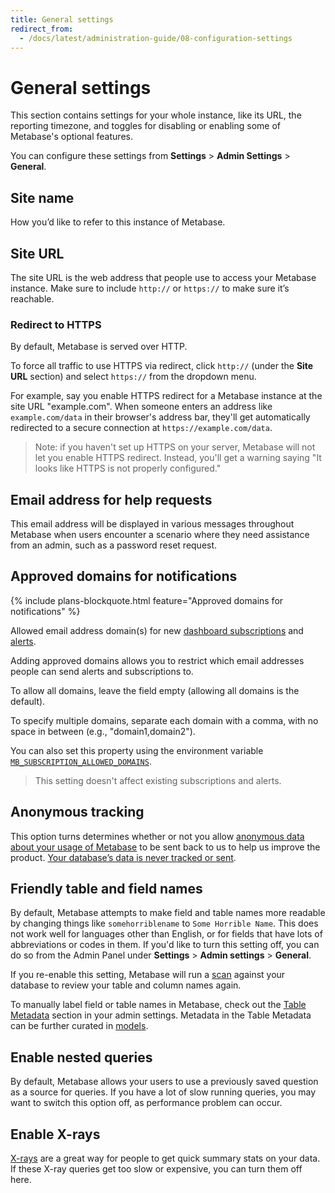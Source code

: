 ```yaml
---
title: General settings
redirect_from:
  - /docs/latest/administration-guide/08-configuration-settings
---
```


# General settings

This section contains settings for your whole instance, like its URL, the reporting timezone, and toggles for disabling or enabling some of Metabase's optional features.

You can configure these settings from **Settings** > **Admin Settings** > **General**.

## Site name

How you’d like to refer to this instance of Metabase.

## Site URL

The site URL is the web address that people use to access your Metabase instance. Make sure to include `http://` or `https://` to make sure it’s reachable.

### Redirect to HTTPS

By default, Metabase is served over HTTP.

To force all traffic to use HTTPS via redirect, click `http://` (under the **Site URL** section) and select `https://` from the dropdown menu.

For example, say you enable HTTPS redirect for a Metabase instance at the site URL "example.com". When someone enters an address like `example.com/data` in their browser's address bar, they'll get automatically redirected to a secure connection at `https://example.com/data`.

> Note: if you haven't set up HTTPS on your server, Metabase will not let you enable HTTPS redirect. Instead, you'll get a warning saying "It looks like HTTPS is not properly configured."

## Email address for help requests

This email address will be displayed in various messages throughout Metabase when users encounter a scenario where they need assistance from an admin, such as a password reset request.

## Approved domains for notifications

{% include plans-blockquote.html feature="Approved domains for notifications" %}

Allowed email address domain(s) for new [dashboard subscriptions](../dashboards/subscriptions.md) and [alerts](../questions/sharing/alerts.md). 

Adding approved domains allows you to restrict which email addresses people can send alerts and subscriptions to.

To allow all domains, leave the field empty (allowing all domains is the default).

To specify multiple domains, separate each domain with a comma, with no space in between (e.g., "domain1,domain2"). 

You can also set this property using the environment variable [`MB_SUBSCRIPTION_ALLOWED_DOMAINS`](../configuring-metabase/environment-variables.md#mb_subscription_allowed_domains).

> This setting doesn't affect existing subscriptions and alerts.

## Anonymous tracking

This option turns determines whether or not you allow [anonymous data about your usage of Metabase](../installation-and-operation/information-collection.md) to be sent back to us to help us improve the product. [Your database’s data is never tracked or sent](https://www.metabase.com/security).

## Friendly table and field names

By default, Metabase attempts to make field and table names more readable by changing things like `somehorriblename` to `Some Horrible Name`. This does not work well for languages other than English, or for fields that have lots of abbreviations or codes in them. If you'd like to turn this setting off, you can do so from the Admin Panel under **Settings** > **Admin settings** > **General**.

If you re-enable this setting, Metabase will run a [scan](../databases/sync-scan.md#how-database-scans-work) against your database to review your table and column names again.

To manually label field or table names in Metabase, check out the [Table Metadata](../data-modeling/metadata-editing.md) section in your admin settings. Metadata in the Table Metadata can be further curated in [models](../data-modeling/models.md).

## Enable nested queries

By default, Metabase allows your users to use a previously saved question as a source for queries. If you have a lot of slow running queries, you may want to switch this option off, as performance problem can occur.

## Enable X-rays

[X-rays](../exploration-and-organization/x-rays.md) are a great way for people to get quick summary stats on your data. If these X-ray queries get too slow or expensive, you can turn them off here.

